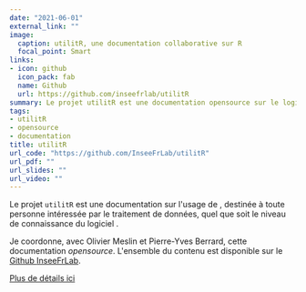 ```yaml
---
date: "2021-06-01"
external_link: ""
image:
  caption: utilitR, une documentation collaborative sur R
  focal_point: Smart
links:
- icon: github
  icon_pack: fab
  name: Github
  url: https://github.com/inseefrlab/utilitR
summary: Le projet utilitR est une documentation opensource sur le logiciel R pour la manipulation de données
tags:
- utilitR
- opensource
- documentation
title: utilitR
url_code: "https://github.com/InseeFrLab/utilitR"
url_pdf: ""
url_slides: ""
url_video: ""
---
```


Le projet `utilitR` est une documentation sur l'usage de <i class="fab fa-r-project"></i>, destinée à
toute personne intéressée par le traitement de données, quel que soit le niveau de connaissance du logiciel <i class="fab fa-r-project"></i>.

Je coordonne, avec Olivier Meslin et Pierre-Yves Berrard, cette documentation *opensource*. L'ensemble du 
contenu est disponible sur le
[Github <i class="fab fa-github"></i> InseeFrLab](https://github.com/inseefrlab/utilitR).


[Plus de détails ici](https://www.utilitr.org/post/about-utilitr/)
